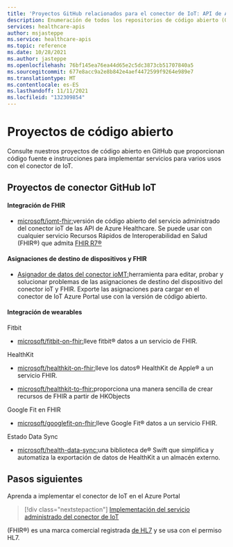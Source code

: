 ```yaml
---
title: 'Proyectos GitHub relacionados para el conector de IoT: API de Azure Healthcare'
description: Enumeración de todos los repositorios de código abierto (GitHub) para el conector de IoT
services: healthcare-apis
author: msjasteppe
ms.service: healthcare-apis
ms.topic: reference
ms.date: 10/28/2021
ms.author: jasteppe
ms.openlocfilehash: 76bf145ea76ea44d65e2c5dc3873cb51707840a5
ms.sourcegitcommit: 677e8acc9a2e8b842e4aef4472599f9264e989e7
ms.translationtype: MT
ms.contentlocale: es-ES
ms.lasthandoff: 11/11/2021
ms.locfileid: "132309854"
---
```

# <a name="open-source-projects"></a>Proyectos de código abierto

Consulte nuestros proyectos de código abierto en GitHub que proporcionan código fuente e instrucciones para implementar servicios para varios usos con el conector de IoT. 

## <a name="iot-connector-github-projects"></a>Proyectos de conector GitHub IoT

#### <a name="fhir-integration"></a>Integración de FHIR

* [microsoft/iomt-fhir:](https://github.com/microsoft/iomt-fhir)versión de código abierto del servicio administrado del conector ioT de las API de Azure Healthcare. Se puede usar con cualquier servicio Recursos Rápidos de Interoperabilidad en Salud (FHIR&#174;) que admita [FHIR R7&#174;](https://www.hl7.org/implement/standards/product_brief.cfm?product_id=491)

#### <a name="device-and-fhir-destination-mappings"></a>Asignaciones de destino de dispositivos y FHIR

* [Asignador de datos del conector ioMT:](https://github.com/microsoft/iomt-fhir/tree/master/tools/data-mapper)herramienta para editar, probar y solucionar problemas de las asignaciones de destino del dispositivo del conector ioT y FHIR. Exporte las asignaciones para cargar en el conector de IoT Azure Portal use con la versión de código abierto.

#### <a name="wearables-integration"></a>Integración de wearables

Fitbit

* [microsoft/fitbit-on-fhir:](https://github.com/microsoft/FitbitOnFHIR)lleve fitbit&#174; datos a un servicio de FHIR.

HealthKit

* [microsoft/healthkit-on-fhir:](https://github.com/microsoft/healthkit-on-fhir)lleve los datos&#174; HealthKit de Apple&#174; a un servicio FHIR.

* [microsoft/healthkit-to-fhir:](https://github.com/microsoft/healthkit-to-fhir)proporciona una manera sencilla de crear recursos de FHIR a partir de HKObjects

Google Fit en FHIR

* [microsoft/googlefit-on-fhir:](https://github.com/microsoft/googlefit-on-fhir)lleve Google Fit&#174; datos a un servicio FHIR.

Estado Data Sync

* [microsoft/health-data-sync:](https://github.com/microsoft/health-data-sync)una biblioteca de&#174; Swift que simplifica y automatiza la exportación de datos de HealthKit a un almacén externo.

## <a name="next-steps"></a>Pasos siguientes
Aprenda a implementar el conector de IoT en el Azure Portal

>[!div class="nextstepaction"]
>[Implementación del servicio administrado del conector de IoT](deploy-iot-connector-in-azure.md)

(FHIR&#174;) es una marca comercial registrada [de HL7](https://hl7.org/fhir/) y se usa con el permiso HL7.
